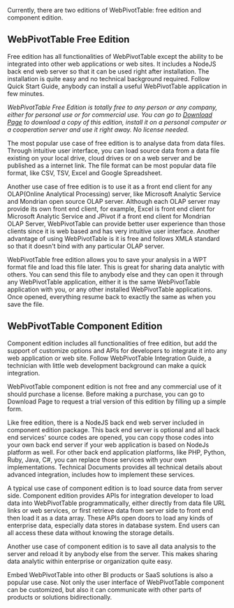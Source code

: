 Currently, there are two editions of WebPivotTable: free edition and component edition.

## WebPivotTable Free Edition

Free edition has all functionalities of WebPivotTable except the ability to be integrated into other web applications or web sites. It includes a NodeJS back end web server so that it can be used right after installation. The installation is quite easy and no technical background required. Follow Quick Start Guide, anybody can install a useful WebPivotTable application in few minutes.

_WebPivotTable Free Edition is totally free to any person or any company, either for personal use or for commercial use. You can go to [Download Page](/webpivottable.com/download) to download a copy of this edition, install it on a personal computer or a cooperation server and use it right away. No license needed._

The most popular use case of free edition is to analyse data from data files. Through intuitive user interface, you can load source data from a data file existing on your local drive, cloud drives or on a web server and be published as a internet link. The file format can be most popular data file format, like CSV, TSV, Excel and Google Spreadsheet.

Another use case of free edition is to use it as a front end client for any OLAP(Online Analytical Processing) server, like Microsoft Analytic Service and Mondrian open source OLAP server. Although each OLAP server may provide its own front end client, for example, Excel is front end client for Microsoft Analytic Service and JPivot if a front end client for Mondrian OLAP Server, WebPivotTable can provide better user experience than those clients since it is web based and has very intuitive user interface. Another advantage of using WebPivotTable is it is free and follows XMLA standard so that it doesn't bind with any particular OLAP server.

WebPivotTable free edition allows you to save your analysis in a WPT format file and load this file later. This is great for sharing data analytic with others. You can send this file to anybody else and they can open it through any WebPivotTable application, either it is the same WebPivotTable application with you, or any other installed WebPivotTable applications. Once opened, everything resume back to exactly the same as when you save the file.

## WebPivotTable Component Edition

Component edition includes all functionalities of free edition, but add the support of customize options and APIs for developers to integrate it into any web application or web site. Follow WebPivotTable Integration Guide, a technician with little web development background can make a quick integration.

WebPivotTable component edition is not free and any commercial use of it should purchase a license. Before making a purchase, you can go to Download Page to request a trial version of this edition by filling up a simple form.

Like free edition, there is a NodeJS back end web server included in component edition package. This back end server is optional and all back end services' source codes are opened, you can copy those codes into your own back end server if your web application is based on NodeJs platform as well. For other back end application platforms, like PHP, Python, Ruby, Java, C#, you can replace those services with your own implementations. Technical Documents provides all technical details about advanced integration, includes how to implement these services.

A typical use case of component edition is to load source data from server side. Component edition provides APIs for integration developer to load data into WebPivotTable programmatically, either directly from data file URL links or web services, or first retrieve data from server side to front end then load it as a data array. These APIs open doors to load any kinds of enterprise data, especially data stores in database system. End users can all access these data without knowing the storage details.

Another use case of component edition is to save all data analysis to the server and reload it by anybody else from the server. This makes sharing data analytic within enterprise or organization quite easy.

Embed WebPivotTable into other BI products or SaaS solutions is also a popular use case. Not only the user interface of WebPivotTable component can be customized, but also it can communicate with other parts of products or solutions bidirectionally.